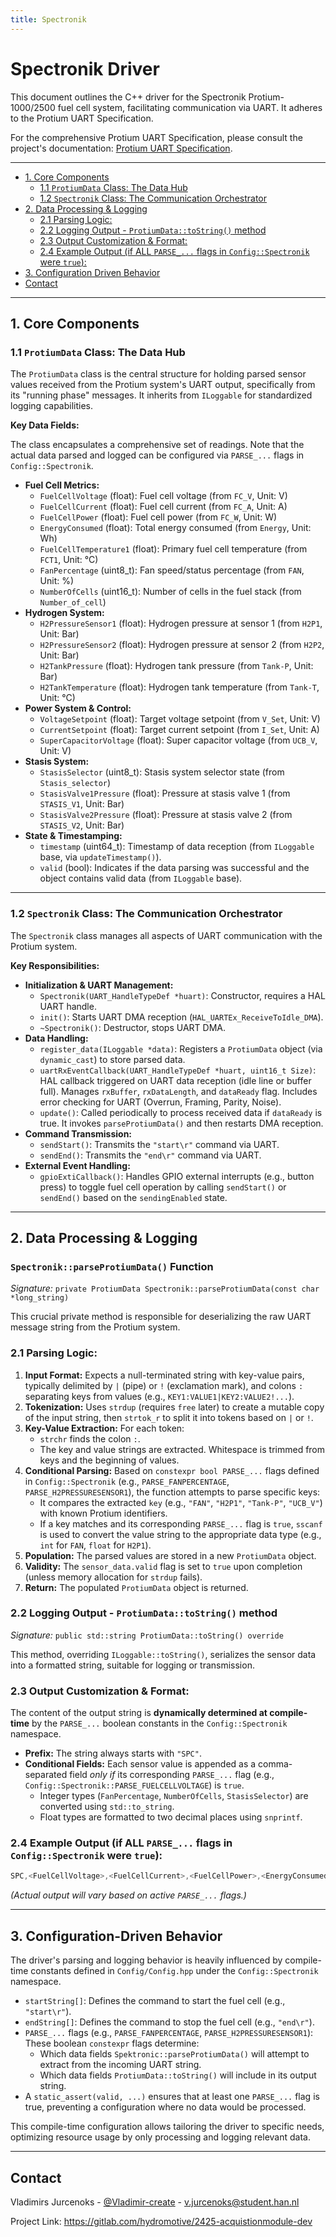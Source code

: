 ```yaml
---
title: Spectronik
---
```





# Spectronik Driver

This document outlines the C++ driver for the Spectronik Protium-1000/2500 fuel cell system, facilitating communication via UART. It adheres to the Protium UART Specification.

For the comprehensive Protium UART Specification, please consult the project's documentation: [Protium UART Specification](home/data-collection-unit/documentation/spectronik).

---
<!-- TOC -->
<!-- TOC -->
* [1. Core Components](#1-core-components)
  * [1.1 `ProtiumData` Class: The Data Hub](#11-protiumdata-class-the-data-hub)
  * [1.2 `Spectronik` Class: The Communication Orchestrator](#12-spectronik-class-the-communication-orchestrator)
* [2. Data Processing & Logging](#2-data-processing--logging)
  * [2.1 Parsing Logic:](#21-parsing-logic)
  * [2.2 Logging Output - `ProtiumData::toString()` method](#22-logging-output---protiumdatatostring-method)
  * [2.3 Output Customization & Format:](#23-output-customization--format)
  * [2.4 Example Output (if ALL `PARSE_...` flags in `Config::Spectronik` were `true`):](#24-example-output-if-all-parse_-flags-in-configspectronik-were-true)
* [3. Configuration Driven Behavior](#3-configuration-driven-behavior)
* [Contact](#contact)
<!-- TOC -->
---

## 1. Core Components

### 1.1 `ProtiumData` Class: The Data Hub

The `ProtiumData` class is the central structure for holding parsed sensor values received from the Protium system's UART output, specifically from its "running phase" messages. It inherits from `ILoggable` for standardized logging capabilities.

**Key Data Fields:**

The class encapsulates a comprehensive set of readings. Note that the actual data parsed and logged can be configured via `PARSE_...` flags in `Config::Spectronik`.

*   **Fuel Cell Metrics:**
    *   `FuelCellVoltage` (float): Fuel cell voltage (from `FC_V`, Unit: V)
    *   `FuelCellCurrent` (float): Fuel cell current (from `FC_A`, Unit: A)
    *   `FuelCellPower` (float): Fuel cell power (from `FC_W`, Unit: W)
    *   `EnergyConsumed` (float): Total energy consumed (from `Energy`, Unit: Wh)
    *   `FuelCellTemperature1` (float): Primary fuel cell temperature (from `FCT1`, Unit: °C)
    *   `FanPercentage` (uint8_t): Fan speed/status percentage (from `FAN`, Unit: %)
    *   `NumberOfCells` (uint16_t): Number of cells in the fuel stack (from `Number_of_cell`)
*   **Hydrogen System:**
    *   `H2PressureSensor1` (float): Hydrogen pressure at sensor 1 (from `H2P1`, Unit: Bar)
    *   `H2PressureSensor2` (float): Hydrogen pressure at sensor 2 (from `H2P2`, Unit: Bar)
    *   `H2TankPressure` (float): Hydrogen tank pressure (from `Tank-P`, Unit: Bar)
    *   `H2TankTemperature` (float): Hydrogen tank temperature (from `Tank-T`, Unit: °C)
*   **Power System & Control:**
    *   `VoltageSetpoint` (float): Target voltage setpoint (from `V_Set`, Unit: V)
    *   `CurrentSetpoint` (float): Target current setpoint (from `I_Set`, Unit: A)
    *   `SuperCapacitorVoltage` (float): Super capacitor voltage (from `UCB_V`, Unit: V)
*   **Stasis System:**
    *   `StasisSelector` (uint8_t): Stasis system selector state (from `Stasis_selector`)
    *   `StasisValve1Pressure` (float): Pressure at stasis valve 1 (from `STASIS_V1`, Unit: Bar)
    *   `StasisValve2Pressure` (float): Pressure at stasis valve 2 (from `STASIS_V2`, Unit: Bar)
*   **State & Timestamping:**
    *   `timestamp` (uint64_t): Timestamp of data reception (from `ILoggable` base, via `updateTimestamp()`).
    *   `valid` (bool): Indicates if the data parsing was successful and the object contains valid data (from `ILoggable` base).

---

### 1.2 `Spectronik` Class: The Communication Orchestrator

The `Spectronik` class manages all aspects of UART communication with the Protium system.

**Key Responsibilities:**

*   **Initialization & UART Management:**
    *   `Spectronik(UART_HandleTypeDef *huart)`: Constructor, requires a HAL UART handle.
    *   `init()`: Starts UART DMA reception (`HAL_UARTEx_ReceiveToIdle_DMA`).
    *   `~Spectronik()`: Destructor, stops UART DMA.
*   **Data Handling:**
    *   `register_data(ILoggable *data)`: Registers a `ProtiumData` object (via `dynamic_cast`) to store parsed data.
    *   `uartRxEventCallback(UART_HandleTypeDef *huart, uint16_t Size)`: HAL callback triggered on UART data reception (idle line or buffer full). Manages `rxBuffer`, `rxDataLength`, and `dataReady` flag. Includes error checking for UART (Overrun, Framing, Parity, Noise).
    *   `update()`: Called periodically to process received data if `dataReady` is true. It invokes `parseProtiumData()` and then restarts DMA reception.
*   **Command Transmission:**
    *   `sendStart()`: Transmits the `"start\r"` command via UART.
    *   `sendEnd()`: Transmits the `"end\r"` command via UART.
*   **External Event Handling:**
    *   `gpioExtiCallback()`: Handles GPIO external interrupts (e.g., button press) to toggle fuel cell operation by calling `sendStart()` or `sendEnd()` based on the `sendingEnabled` state.

---

## 2. Data Processing & Logging

### `Spectronik::parseProtiumData()` Function

*Signature:* `private ProtiumData Spectronik::parseProtiumData(const char *long_string)`

This crucial private method is responsible for deserializing the raw UART message string from the Protium system.

### 2.1 Parsing Logic:

1.  **Input Format:** Expects a null-terminated string with key-value pairs, typically delimited by `|` (pipe) or `!` (exclamation mark), and colons `:` separating keys from values (e.g., `KEY1:VALUE1|KEY2:VALUE2!...`).
2.  **Tokenization:** Uses `strdup` (requires `free` later) to create a mutable copy of the input string, then `strtok_r` to split it into tokens based on `|` or `!`.
3.  **Key-Value Extraction:** For each token:
    *   `strchr` finds the colon `:`.
    *   The key and value strings are extracted. Whitespace is trimmed from keys and the beginning of values.
4.  **Conditional Parsing:** Based on `constexpr bool PARSE_...` flags defined in `Config::Spectronik` (e.g., `PARSE_FANPERCENTAGE`, `PARSE_H2PRESSURESENSOR1`), the function attempts to parse specific keys:
    *   It compares the extracted `key` (e.g., `"FAN"`, `"H2P1"`, `"Tank-P"`, `"UCB_V"`) with known Protium identifiers.
    *   If a key matches and its corresponding `PARSE_...` flag is `true`, `sscanf` is used to convert the value string to the appropriate data type (e.g., `int` for `FAN`, `float` for `H2P1`).
5.  **Population:** The parsed values are stored in a new `ProtiumData` object.
6.  **Validity:** The `sensor_data.valid` flag is set to `true` upon completion (unless memory allocation for `strdup` fails).
7.  **Return:** The populated `ProtiumData` object is returned.

### 2.2 Logging Output - `ProtiumData::toString()` method

*Signature:* `public std::string ProtiumData::toString() override`

This method, overriding `ILoggable::toString()`, serializes the sensor data into a formatted string, suitable for logging or transmission.

### 2.3 Output Customization & Format:

The content of the output string is **dynamically determined at compile-time** by the `PARSE_...` boolean constants in the `Config::Spectronik` namespace.

*   **Prefix:** The string always starts with `"SPC"`.
*   **Conditional Fields:** Each sensor value is appended as a comma-separated field *only if* its corresponding `PARSE_...` flag (e.g., `Config::Spectronik::PARSE_FUELCELLVOLTAGE`) is `true`.
    *   Integer types (`FanPercentage`, `NumberOfCells`, `StasisSelector`) are converted using `std::to_string`.
    *   Float types are formatted to two decimal places using `snprintf`.

### 2.4 Example Output (if ALL `PARSE_...` flags in `Config::Spectronik` were `true`):
```c++
SPC,<FuelCellVoltage>,<FuelCellCurrent>,<FuelCellPower>,<EnergyConsumed>,<FuelCellTemperature1>,<FanPercentage>,<NumberOfCells>,<H2PressureSensor1>,<H2PressureSensor2>,<H2TankPressure>,<H2TankTemperature>,<VoltageSetpoint>,<CurrentSetpoint>,<SuperCapacitorVoltage>,<StasisSelector>,<StasisValve1Pressure>,<StasisValve2Pressure>
```
*(Actual output will vary based on active `PARSE_...` flags.)*

---

## 3. Configuration-Driven Behavior

The driver's parsing and logging behavior is heavily influenced by compile-time constants defined in `Config/Config.hpp` under the `Config::Spectronik` namespace.

*   `startString[]`: Defines the command to start the fuel cell (e.g., `"start\r"`).
*   `endString[]`: Defines the command to stop the fuel cell (e.g., `"end\r"`).
*   `PARSE_...` flags (e.g., `PARSE_FANPERCENTAGE`, `PARSE_H2PRESSURESENSOR1`): These boolean `constexpr` flags determine:
    *   Which data fields `Spektronic::parseProtiumData()` will attempt to extract from the incoming UART string.
    *   Which data fields `ProtiumData::toString()` will include in its output string.
*   A `static_assert(valid, ...)` ensures that at least one `PARSE_...` flag is true, preventing a configuration where no data would be processed.

This compile-time configuration allows tailoring the driver to specific needs, optimizing resource usage by only processing and logging relevant data.

---
## Contact

Vladimirs Jurcenoks - [@Vladimir-create](https://gitlab.com/Vladimir-create)  - [v.jurcenoks@student.han.nl](mailto:v.jurcenoks@student.han.nl)

Project Link: https://gitlab.com/hydromotive/2425-acquistionmodule-dev